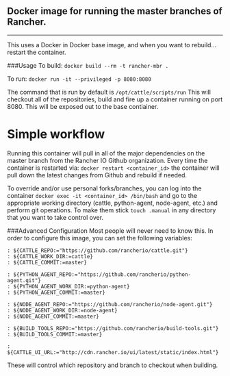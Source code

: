## Docker image for running the master branches of Rancher.
-----------
This uses a Docker in Docker base image, and when you want to rebuild... restart the container.

###Usage
To build:
`docker build --rm -t rancher-mbr .`

To run:
`docker run -it --privileged -p 8080:8080`

The command that is run by default is `/opt/cattle/scripts/run`
This will checkout all of the repositories, build and fire up a container running on port 8080. This will be exposed out to the base contiainer.

# Simple workflow
Running this container will pull in all of the major dependencies on the master branch from the Rancher IO Github organization. Every time the container is restarted via:
`docker restart <container_id>` the container will pull down the latest changes from Github and rebuild if needed.

To override and/or use personal forks/branches, you can log into the container `docker exec -it <container_id> /bin/bash` and go to the appropriate working directory (cattle, python-agent, node-agent, etc.) and perform git operations. To make them stick `touch .manual` in any directory that you want to take control over.


###Advanced Configuration
Most people will never need to know this. In order to configure this image, you can set the following variables:

```
: ${CATTLE_REPO:="https://github.com/rancherio/cattle.git"}
: ${CATTLE_WORK_DIR:=cattle}
: ${CATTLE_COMMIT:=master}

: ${PYTHON_AGENT_REPO:="https://github.com/rancherio/python-agent.git"}
: ${PYTHON_AGENT_WORK_DIR:=python-agent}
: ${PYTHON_AGENT_COMMIT:=master}

: ${NODE_AGENT_REPO:="https://github.com/rancherio/node-agent.git"}
: ${NODE_AGENT_WORK_DIR:=node-agent}
: ${NODE_AGENT_COMMIT:=master}

: ${BUILD_TOOLS_REPO:="https://github.com/rancherio/build-tools.git"}
: ${BUILD_TOOLS_COMMIT:=master}

: ${CATTLE_UI_URL:="http://cdn.rancher.io/ui/latest/static/index.html"}
```

These will control which repository and branch to checkout when building.